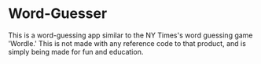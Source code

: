 # Word-Guesser

This is a word-guessing app similar to the NY Times's word guessing game 'Wordle.' This is not made with any reference code to that product, and is simply being made for fun and education. 
